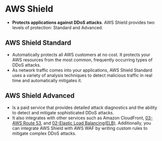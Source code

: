 # AWS Shield
- **Protects applications against DDoS attacks**. AWS Shield provides two levels of protection: Standard and Advanced.

## AWS Shield Standard
- Automatically protects all AWS customers at no cost. It protects your AWS resources from the most common, frequently occurring types of DDoS attacks.
- As network traffic comes into your applications, AWS Shield Standard uses a variety of analysis techniques to detect malicious traffic in real time and automatically mitigates it.

## AWS Shield Advanced
- Is a paid service that provides detailed attack diagnostics and the ability to detect and mitigate sophisticated DDoS attacks.
- It also integrates with other services such as Amazon CloudFront, [03-AWS Route 53](AWS/Cloud%20Practitioner%20(CLF-C02)/04-Networking/03-AWS%20Route%2053.md), and [02-Elastic Load Balancing(ELB)](AWS/Cloud%20Practitioner%20(CLF-C02)/02-Compute%20in%20the%20Cloud/02-Elastic%20Load%20Balancing(ELB).md). Additionally, you can integrate AWS Shield with AWS WAF by writing custom rules to mitigate complex DDoS attacks.